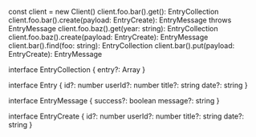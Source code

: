 const client = new Client()
client.foo.bar().get(): EntryCollection
client.foo.bar().create(payload: EntryCreate): EntryMessage throws EntryMessage
client.foo.baz().get(year: string): EntryCollection
client.foo.baz().create(payload: EntryCreate): EntryMessage
client.bar().find(foo: string): EntryCollection
client.bar().put(payload: EntryCreate): EntryMessage


interface EntryCollection {
    entry?: Array<Entry>
}

interface Entry {
    id?: number
    userId?: number
    title?: string
    date?: string
}

interface EntryMessage {
    success?: boolean
    message?: string
}

interface EntryCreate {
    id?: number
    userId?: number
    title?: string
    date?: string
}
